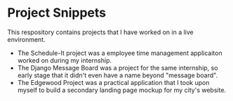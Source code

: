 # Project Snippets

This respository contains projects that I have worked on in a live environment.  
- The Schedule-It project was a employee time management applicaiton worked on during my internship.  
- The Django Message Board was a project for the same internship, so early stage that it didn't even have a name beyond "message board".  
- The Edgewood Project was a practical application that I took upon myself to build a secondary landing page mockup for my city's website.
